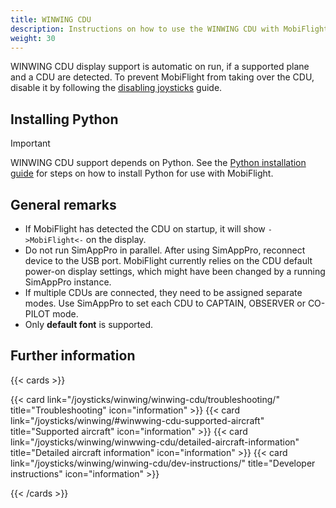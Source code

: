 ```yaml
---
title: WINWING CDU
description: Instructions on how to use the WINWING CDU with MobiFlight.
weight: 30
---
```


WINWING CDU display support is automatic on run, if a supported plane and a CDU are detected. To prevent MobiFlight from taking over the CDU, disable it by following the [disabling joysticks](/joysticks/disabling/) guide.

## Installing Python

> [!IMPORTANT]
> WINWING CDU support depends on Python. See the [Python installation guide](/guides/installing-python/) for steps on how to install Python for use with MobiFlight.

## General remarks

- If MobiFlight has detected the CDU on startup, it will show `->MobiFlight<-` on the display.
- Do not run SimAppPro in parallel. After using SimAppPro, reconnect device to the USB port. MobiFlight currently relies on the CDU default power-on display settings, which might have been changed by a running  SimAppPro instance.
- If multiple CDUs are connected, they need to be assigned separate modes. Use SimAppPro to set each CDU to CAPTAIN, OBSERVER or CO-PILOT mode.
- Only **default font** is supported.

## Further information

{{< cards >}}

{{< card link="/joysticks/winwing/winwing-cdu/troubleshooting/" title="Troubleshooting" icon="information" >}}
{{< card link="/joysticks/winwing/#winwwing-cdu-supported-aircraft" title="Supported aircraft" icon="information" >}}
{{< card link="/joysticks/winwing/winwwing-cdu/detailed-aircraft-information" title="Detailed aircraft information" icon="information" >}}
{{< card link="/joysticks/winwing/winwing-cdu/dev-instructions/" title="Developer instructions" icon="information" >}}

{{< /cards >}}
